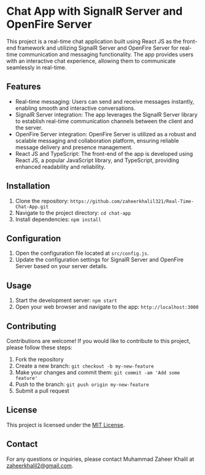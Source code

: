 # Chat App with SignalR Server and OpenFire Server

This project is a real-time chat application built using React JS as the front-end framework and utilizing SignalR Server and OpenFire Server for real-time communication and messaging functionality. The app provides users with an interactive chat experience, allowing them to communicate seamlessly in real-time.

## Features

- Real-time messaging: Users can send and receive messages instantly, enabling smooth and interactive conversations.
- SignalR Server integration: The app leverages the SignalR Server library to establish real-time communication channels between the client and the server.
- OpenFire Server integration: OpenFire Server is utilized as a robust and scalable messaging and collaboration platform, ensuring reliable message delivery and presence management.
- React JS and TypeScript: The front-end of the app is developed using React JS, a popular JavaScript library, and TypeScript, providing enhanced readability and reliability.

## Installation

1. Clone the repository: `https://github.com/zaheerkhalil321/Real-Time-Chat-App.git`
2. Navigate to the project directory: `cd chat-app`
3. Install dependencies: `npm install`

## Configuration

1. Open the configuration file located at `src/config.js`.
2. Update the configuration settings for SignalR Server and OpenFire Server based on your server details.

## Usage

1. Start the development server: `npm start`
2. Open your web browser and navigate to the app: `http://localhost:3000`

## Contributing

Contributions are welcome! If you would like to contribute to this project, please follow these steps:

1. Fork the repository
2. Create a new branch: `git checkout -b my-new-feature`
3. Make your changes and commit them: `git commit -am 'Add some feature'`
4. Push to the branch: `git push origin my-new-feature`
5. Submit a pull request

## License

This project is licensed under the [MIT License](LICENSE).

## Contact

For any questions or inquiries, please contact Muhammad Zaheer Khalil at zaheerkhalil2@gmail.com.
